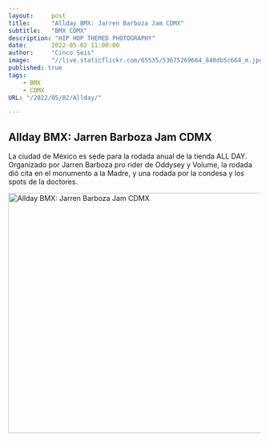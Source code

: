 ```yaml
---
layout:     post
title:      "Allday BMX: Jarren Barboza Jam CDMX"
subtitle:   "BMX CDMX"
description: "HIP HOP THEMED PHOTOGRAPHY"
date:       2022-05-02 11:00:00
author:     "Cinco Seis"
image:      "//live.staticflickr.com/65535/53675269664_840db5c664_m.jpg"
published: true
tags:
    - BMX
    - CDMX
URL: "/2022/05/02/Allday/"

---
```


## Allday BMX: Jarren Barboza Jam CDMX

La ciudad de México es sede para la rodada anual de la tienda ALL DAY. Organizado por Jarren Barboza pro rider de Oddysey y Volume, la rodada dió cita en el monumento  a la Madre, y una rodada por la condesa y los spots de la doctores. 

<a data-flickr-embed="true" href="https://www.flickr.com/photos/94024100@N03/albums/72177720316424540" title="Allday BMX: Jarren Barboza Jam CDMX"><img src="https://live.staticflickr.com/65535/53675370645_e27eb3e38f.jpg" width="640" height="480" alt="Allday BMX: Jarren Barboza Jam CDMX"/></a><script async src="//embedr.flickr.com/assets/client-code.js" charset="utf-8"></script>
